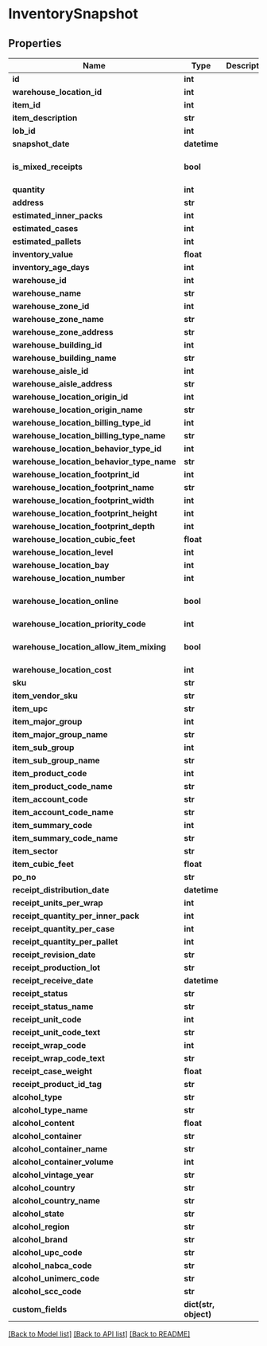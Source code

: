 # InventorySnapshot

## Properties
Name | Type | Description | Notes
------------ | ------------- | ------------- | -------------
**id** | **int** |  | [optional] 
**warehouse_location_id** | **int** |  | [optional] 
**item_id** | **int** |  | [optional] 
**item_description** | **str** |  | [optional] 
**lob_id** | **int** |  | 
**snapshot_date** | **datetime** |  | [optional] 
**is_mixed_receipts** | **bool** |  | [optional] [default to False]
**quantity** | **int** |  | [optional] 
**address** | **str** |  | [optional] 
**estimated_inner_packs** | **int** |  | [optional] 
**estimated_cases** | **int** |  | [optional] 
**estimated_pallets** | **int** |  | [optional] 
**inventory_value** | **float** |  | [optional] 
**inventory_age_days** | **int** |  | [optional] 
**warehouse_id** | **int** |  | [optional] 
**warehouse_name** | **str** |  | [optional] 
**warehouse_zone_id** | **int** |  | [optional] 
**warehouse_zone_name** | **str** |  | [optional] 
**warehouse_zone_address** | **str** |  | [optional] 
**warehouse_building_id** | **int** |  | [optional] 
**warehouse_building_name** | **str** |  | [optional] 
**warehouse_aisle_id** | **int** |  | [optional] 
**warehouse_aisle_address** | **str** |  | [optional] 
**warehouse_location_origin_id** | **int** |  | [optional] 
**warehouse_location_origin_name** | **str** |  | [optional] 
**warehouse_location_billing_type_id** | **int** |  | [optional] 
**warehouse_location_billing_type_name** | **str** |  | [optional] 
**warehouse_location_behavior_type_id** | **int** |  | [optional] 
**warehouse_location_behavior_type_name** | **str** |  | [optional] 
**warehouse_location_footprint_id** | **int** |  | [optional] 
**warehouse_location_footprint_name** | **str** |  | [optional] 
**warehouse_location_footprint_width** | **int** |  | [optional] 
**warehouse_location_footprint_height** | **int** |  | [optional] 
**warehouse_location_footprint_depth** | **int** |  | [optional] 
**warehouse_location_cubic_feet** | **float** |  | [optional] 
**warehouse_location_level** | **int** |  | [optional] 
**warehouse_location_bay** | **int** |  | [optional] 
**warehouse_location_number** | **int** |  | [optional] 
**warehouse_location_online** | **bool** |  | [optional] [default to False]
**warehouse_location_priority_code** | **int** |  | [optional] 
**warehouse_location_allow_item_mixing** | **bool** |  | [optional] [default to False]
**warehouse_location_cost** | **int** |  | [optional] 
**sku** | **str** |  | [optional] 
**item_vendor_sku** | **str** |  | [optional] 
**item_upc** | **str** |  | [optional] 
**item_major_group** | **int** |  | [optional] 
**item_major_group_name** | **str** |  | [optional] 
**item_sub_group** | **int** |  | [optional] 
**item_sub_group_name** | **str** |  | [optional] 
**item_product_code** | **int** |  | [optional] 
**item_product_code_name** | **str** |  | [optional] 
**item_account_code** | **str** |  | [optional] 
**item_account_code_name** | **str** |  | [optional] 
**item_summary_code** | **int** |  | [optional] 
**item_summary_code_name** | **str** |  | [optional] 
**item_sector** | **str** |  | [optional] 
**item_cubic_feet** | **float** |  | [optional] 
**po_no** | **str** |  | [optional] 
**receipt_distribution_date** | **datetime** |  | [optional] 
**receipt_units_per_wrap** | **int** |  | [optional] 
**receipt_quantity_per_inner_pack** | **int** |  | [optional] 
**receipt_quantity_per_case** | **int** |  | [optional] 
**receipt_quantity_per_pallet** | **int** |  | [optional] 
**receipt_revision_date** | **str** |  | [optional] 
**receipt_production_lot** | **str** |  | [optional] 
**receipt_receive_date** | **datetime** |  | [optional] 
**receipt_status** | **str** |  | [optional] 
**receipt_status_name** | **str** |  | [optional] 
**receipt_unit_code** | **int** |  | [optional] 
**receipt_unit_code_text** | **str** |  | [optional] 
**receipt_wrap_code** | **int** |  | [optional] 
**receipt_wrap_code_text** | **str** |  | [optional] 
**receipt_case_weight** | **float** |  | [optional] 
**receipt_product_id_tag** | **str** |  | [optional] 
**alcohol_type** | **str** |  | [optional] 
**alcohol_type_name** | **str** |  | [optional] 
**alcohol_content** | **float** |  | [optional] 
**alcohol_container** | **str** |  | [optional] 
**alcohol_container_name** | **str** |  | [optional] 
**alcohol_container_volume** | **int** |  | [optional] 
**alcohol_vintage_year** | **str** |  | [optional] 
**alcohol_country** | **str** |  | [optional] 
**alcohol_country_name** | **str** |  | [optional] 
**alcohol_state** | **str** |  | [optional] 
**alcohol_region** | **str** |  | [optional] 
**alcohol_brand** | **str** |  | [optional] 
**alcohol_upc_code** | **str** |  | [optional] 
**alcohol_nabca_code** | **str** |  | [optional] 
**alcohol_unimerc_code** | **str** |  | [optional] 
**alcohol_scc_code** | **str** |  | [optional] 
**custom_fields** | **dict(str, object)** |  | [optional] 

[[Back to Model list]](../README.md#documentation-for-models) [[Back to API list]](../README.md#documentation-for-api-endpoints) [[Back to README]](../README.md)


